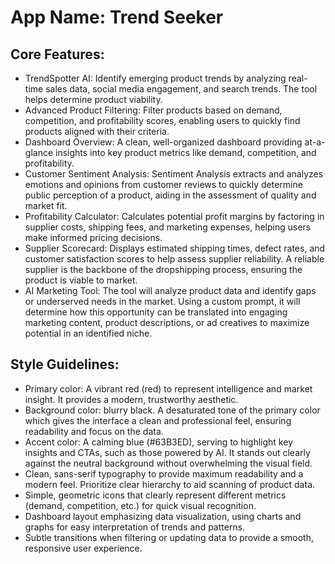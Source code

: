 # **App Name**: Trend Seeker

## Core Features:

- TrendSpotter AI: Identify emerging product trends by analyzing real-time sales data, social media engagement, and search trends. The tool helps determine product viability.
- Advanced Product Filtering: Filter products based on demand, competition, and profitability scores, enabling users to quickly find products aligned with their criteria.
- Dashboard Overview: A clean, well-organized dashboard providing at-a-glance insights into key product metrics like demand, competition, and profitability.
- Customer Sentiment Analysis: Sentiment Analysis extracts and analyzes emotions and opinions from customer reviews to quickly determine public perception of a product, aiding in the assessment of quality and market fit.
- Profitability Calculator: Calculates potential profit margins by factoring in supplier costs, shipping fees, and marketing expenses, helping users make informed pricing decisions.
- Supplier Scorecard: Displays estimated shipping times, defect rates, and customer satisfaction scores to help assess supplier reliability. A reliable supplier is the backbone of the dropshipping process, ensuring the product is viable to market.
- AI Marketing Tool: The tool will analyze product data and identify gaps or underserved needs in the market. Using a custom prompt, it will determine how this opportunity can be translated into engaging marketing content, product descriptions, or ad creatives to maximize potential in an identified niche.

## Style Guidelines:

- Primary color: A vibrant red (red) to represent intelligence and market insight. It provides a modern, trustworthy aesthetic.
- Background color: blurry black. A desaturated tone of the primary color which gives the interface a clean and professional feel, ensuring readability and focus on the data.
- Accent color: A calming blue (#63B3ED), serving to highlight key insights and CTAs, such as those powered by AI. It stands out clearly against the neutral background without overwhelming the visual field.
- Clean, sans-serif typography to provide maximum readability and a modern feel. Prioritize clear hierarchy to aid scanning of product data.
- Simple, geometric icons that clearly represent different metrics (demand, competition, etc.) for quick visual recognition.
- Dashboard layout emphasizing data visualization, using charts and graphs for easy interpretation of trends and patterns.
- Subtle transitions when filtering or updating data to provide a smooth, responsive user experience.
